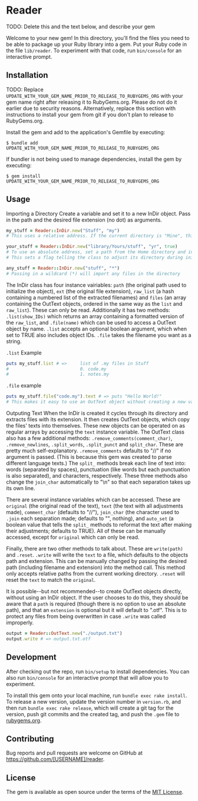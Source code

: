 # Reader

TODO: Delete this and the text below, and describe your gem

Welcome to your new gem! In this directory, you'll find the files you need to be able to package up your Ruby library into a gem. Put your Ruby code in the file `lib/reader`. To experiment with that code, run `bin/console` for an interactive prompt.

## Installation

TODO: Replace `UPDATE_WITH_YOUR_GEM_NAME_PRIOR_TO_RELEASE_TO_RUBYGEMS_ORG` with your gem name right after releasing it to RubyGems.org. Please do not do it earlier due to security reasons. Alternatively, replace this section with instructions to install your gem from git if you don't plan to release to RubyGems.org.

Install the gem and add to the application's Gemfile by executing:

    $ bundle add UPDATE_WITH_YOUR_GEM_NAME_PRIOR_TO_RELEASE_TO_RUBYGEMS_ORG

If bundler is not being used to manage dependencies, install the gem by executing:

    $ gem install UPDATE_WITH_YOUR_GEM_NAME_PRIOR_TO_RELEASE_TO_RUBYGEMS_ORG

## Usage

Importing a Directory
Create a variable and set it to a new InDir object. Pass in the path and the desired file extension (no dot) as arguments.
``` ruby
my_stuff = Reader::InDir.new("Stuff", "my")
# This uses a relative address. If the current directory is "Mine", this looks for the "Stuff" folder in that directory.

your_stuff = Reader::InDir.new("library/Yours/stuff", "yr", true) 
# To use an absolute address, set a path from the Home directory and include TRUE as a third argument. 
# This sets a flag telling the class to adjust its directory during initialization.

any_stuff = Reader::InDir.new("stuff", "*")
# Passing in a wildcard (*) will import any files in the directory
```

The InDir class has four instance vairiables: `path` (the original path used to initialize the object), `ext` (the original file extension), `raw_list` (a hash containing a numbered list of the extracted filenames) and `files` (an array containing the OutText objects, ordered in the same way as the `list` and `raw_list`). These can only be read. Additionally it has two methods: `.list(show_IDs)` which returns an array containing a formatted version of the `raw_list`,  and `.file(name)` which can be used to access a OutText object by name. `.list` accepts an optional boolean argument, which when set to TRUE also includes object IDs. `.file` takes the filename you want as a string.

`.list` Example
```ruby
puts my_stuff.list # =>     list of .my files in Stuff
#                           0. code.my
#                           1. notes.my

```

`.file` example
``` ruby
puts my_stuff.file("code.my").text # => puts "Hello World!"
# This makes it easy to use an OutText object without creating a new variable.
```

Outputing Text
When the InDir is created it cycles through its directory and extracts files with its extension. It then creates OutText objects, which copy the files' texts into themselves. These new objects can be operated on as regular arrays by accessing the `text` instance variable. The OutText class also has a few additional methods: `.remove_comments(comment_char)`, `.remove_newlines`, `.split_words`, `.split_punct` and `split_char`. These are pretty much self-explanatory. `.remove_comments` defaults to "//" if no argument is passed. (This is because this gem was created to parse different language texts.) The `split_` methods break each line of text into: words (separated by spaces), punctuation (like words but each punctuation is also separated), and characters, respectively. These three methods also change the `join_char` automatically to "\n" so that each separation takes up its own line.

There are several instance variables which can be accessed. These are `original` (the original read of the text), `text` (the text with all adjustments made), `comment_char` (defaults to "//"), `join_char` (the character used to `.join` each separation made; defaults to "", nothing), and `auto_set` (a boolean value that tells the `split_` methods to reformat the text after making their adjustments; defaults to TRUE). All of these can be manually accessed, except for `original` which can only be read.

Finally, there are two other methods to talk about. These are `write(path)` and `.reset`. `.write` will write the `text` to a file, which defaults to the objects path and extension. This can be manually changed by passing the desired path (including filename and extension) into the method call. This method only accepts relative paths from the current working directory. `.reset` will reset the `text` to match the `original`. 

It is possible--but not recommended--to create OutText objects directly, without using an InDir object. If the user chooses to do this, they should be aware that a `path` is required (though there is no option to use an absolute path), and that an `extension` is optional but it will default to ".otf". This is to protect any files from being overwritten in case `.write` was called improperly.

```ruby
output = Reader::OutText.new("./output.txt")
output.write # => output.txt.otf
```

## Development

After checking out the repo, run `bin/setup` to install dependencies. You can also run `bin/console` for an interactive prompt that will allow you to experiment.

To install this gem onto your local machine, run `bundle exec rake install`. To release a new version, update the version number in `version.rb`, and then run `bundle exec rake release`, which will create a git tag for the version, push git commits and the created tag, and push the `.gem` file to [rubygems.org](https://rubygems.org).

## Contributing

Bug reports and pull requests are welcome on GitHub at https://github.com/[USERNAME]/reader.

## License

The gem is available as open source under the terms of the [MIT License](https://opensource.org/licenses/MIT).
